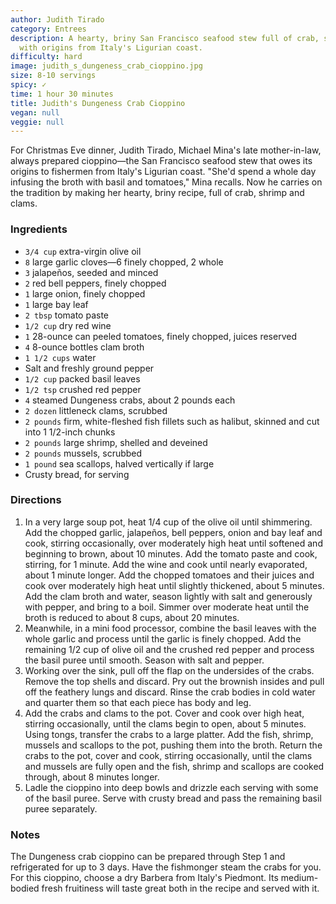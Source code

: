 ```yaml
---
author: Judith Tirado
category: Entrees
description: A hearty, briny San Francisco seafood stew full of crab, shrimp and clams,
  with origins from Italy's Ligurian coast.
difficulty: hard
image: judith_s_dungeness_crab_cioppino.jpg
size: 8-10 servings
spicy: ✓
time: 1 hour 30 minutes
title: Judith's Dungeness Crab Cioppino
vegan: null
veggie: null
---
```

For Christmas Eve dinner, Judith Tirado, Michael Mina's late mother-in-law, always prepared cioppino—the San Francisco seafood stew that owes its origins to fishermen from Italy's Ligurian coast. "She'd spend a whole day infusing the broth with basil and tomatoes," Mina recalls. Now he carries on the tradition by making her hearty, briny recipe, full of crab, shrimp and clams.

### Ingredients

* `3/4 cup` extra-virgin olive oil
* `8` large garlic cloves—6 finely chopped, 2 whole
* `3` jalapeños, seeded and minced
* `2` red bell peppers, finely chopped
* `1` large onion, finely chopped
* `1` large bay leaf
* `2 tbsp` tomato paste
* `1/2 cup` dry red wine
* `1` 28-ounce can peeled tomatoes, finely chopped, juices reserved
* `4` 8-ounce bottles clam broth
* `1 1/2 cups` water
* Salt and freshly ground pepper
* `1/2 cup` packed basil leaves
* `1/2 tsp` crushed red pepper
* `4` steamed Dungeness crabs, about 2 pounds each
* `2 dozen` littleneck clams, scrubbed
* `2 pounds` firm, white-fleshed fish fillets such as halibut, skinned and cut into 1 1/2-inch chunks
* `2 pounds` large shrimp, shelled and deveined
* `2 pounds` mussels, scrubbed
* `1 pound` sea scallops, halved vertically if large
* Crusty bread, for serving

### Directions

1. In a very large soup pot, heat 1/4 cup of the olive oil until shimmering. Add the chopped garlic, jalapeños, bell peppers, onion and bay leaf and cook, stirring occasionally, over moderately high heat until softened and beginning to brown, about 10 minutes. Add the tomato paste and cook, stirring, for 1 minute. Add the wine and cook until nearly evaporated, about 1 minute longer. Add the chopped tomatoes and their juices and cook over moderately high heat until slightly thickened, about 5 minutes. Add the clam broth and water, season lightly with salt and generously with pepper, and bring to a boil. Simmer over moderate heat until the broth is reduced to about 8 cups, about 20 minutes.
2. Meanwhile, in a mini food processor, combine the basil leaves with the whole garlic and process until the garlic is finely chopped. Add the remaining 1/2 cup of olive oil and the crushed red pepper and process the basil puree until smooth. Season with salt and pepper.
3. Working over the sink, pull off the flap on the undersides of the crabs. Remove the top shells and discard. Pry out the brownish insides and pull off the feathery lungs and discard. Rinse the crab bodies in cold water and quarter them so that each piece has body and leg.
4. Add the crabs and clams to the pot. Cover and cook over high heat, stirring occasionally, until the clams begin to open, about 5 minutes. Using tongs, transfer the crabs to a large platter. Add the fish, shrimp, mussels and scallops to the pot, pushing them into the broth. Return the crabs to the pot, cover and cook, stirring occasionally, until the clams and mussels are fully open and the fish, shrimp and scallops are cooked through, about 8 minutes longer.
5. Ladle the cioppino into deep bowls and drizzle each serving with some of the basil puree. Serve with crusty bread and pass the remaining basil puree separately.

### Notes

The Dungeness crab cioppino can be prepared through Step 1 and refrigerated for up to 3 days. Have the fishmonger steam the crabs for you. For this cioppino, choose a dry Barbera from Italy's Piedmont. Its medium-bodied fresh fruitiness will taste great both in the recipe and served with it.